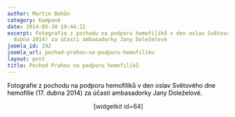 ```yaml
---
author: Martin Bohůn
category: Kampaně
date: 2014-05-30 19:44:22
excerpt: Fotografie z pochodu na podporu hemofiliků v den oslav Světového dne hemofilie (17
  dubna 2014) za účasti ambasadorky Jany Doleželové 
joomla_id: 192
joomla_url: pochod-prahou-na-podporu-hemofiliku
layout: post
title: Pochod Prahou na podporu hemofiliků
---
```


<p><span style="color: #000000;">Fotografie z pochodu na podporu hemofiliků v den oslav Světového dne hemofilie (17. dubna 2014) za účasti ambasadorky Jany Doleželové. </span></p>

<p style="text-align: center;"> <span style="text-align: center;">[widgetkit id=64]</span></p>